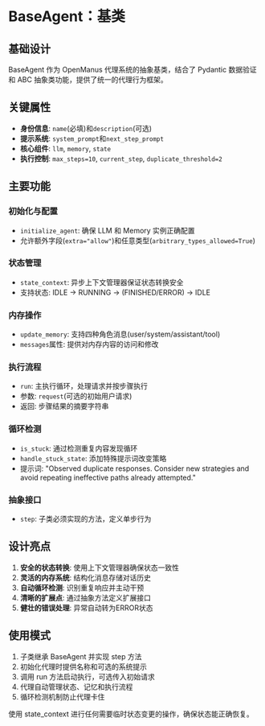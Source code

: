 # BaseAgent：基类

## 基础设计

BaseAgent 作为 OpenManus 代理系统的抽象基类，结合了 Pydantic 数据验证和 ABC 抽象类功能，提供了统一的代理行为框架。

## 关键属性

- **身份信息**: `name`(必填)和`description`(可选)
- **提示系统**: `system_prompt`和`next_step_prompt`
- **核心组件**: `llm`, `memory`, `state`
- **执行控制**: `max_steps=10`, `current_step`, `duplicate_threshold=2`

## 主要功能

### 初始化与配置
- `initialize_agent`: 确保 LLM 和 Memory 实例正确配置
- 允许额外字段(`extra="allow"`)和任意类型(`arbitrary_types_allowed=True`)

### 状态管理
- `state_context`: 异步上下文管理器保证状态转换安全
- 支持状态: IDLE → RUNNING → (FINISHED/ERROR) → IDLE

### 内存操作
- `update_memory`: 支持四种角色消息(user/system/assistant/tool)
- `messages`属性: 提供对内存内容的访问和修改

### 执行流程
- `run`: 主执行循环，处理请求并按步骤执行
- 参数: `request`(可选的初始用户请求)
- 返回: 步骤结果的摘要字符串

### 循环检测
- `is_stuck`: 通过检测重复内容发现循环
- `handle_stuck_state`: 添加特殊提示词改变策略
- 提示词: "Observed duplicate responses. Consider new strategies and avoid repeating ineffective paths already attempted."

### 抽象接口
- `step`: 子类必须实现的方法，定义单步行为

## 设计亮点

1. **安全的状态转换**: 使用上下文管理器确保状态一致性
2. **灵活的内存系统**: 结构化消息存储对话历史
3. **自动循环检测**: 识别重复响应并主动干预
4. **清晰的扩展点**: 通过抽象方法定义扩展接口
5. **健壮的错误处理**: 异常自动转为ERROR状态

## 使用模式

1. 子类继承 BaseAgent 并实现 step 方法
2. 初始化代理时提供名称和可选的系统提示
3. 调用 run 方法启动执行，可选传入初始请求
4. 代理自动管理状态、记忆和执行流程
5. 循环检测机制防止代理卡住

使用 state_context 进行任何需要临时状态变更的操作，确保状态能正确恢复。
